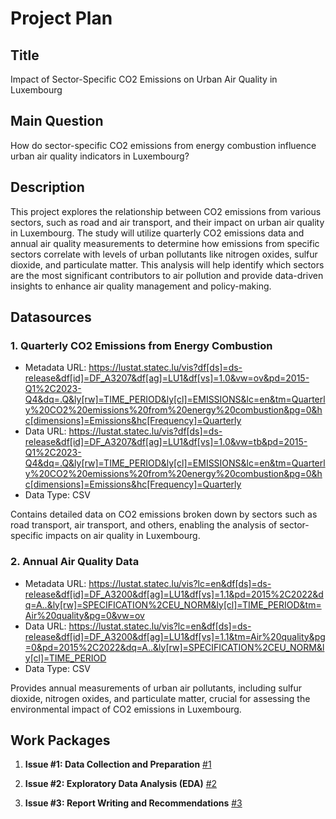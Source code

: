 # Project Plan

## Title
<!-- Give your project a short title. -->
Impact of Sector-Specific CO2 Emissions on Urban Air Quality in Luxembourg

## Main Question

<!-- Think about one main question you want to answer based on the data. -->
How do sector-specific CO2 emissions from energy combustion influence urban air quality indicators in Luxembourg?

## Description

<!-- Describe your data science project in max. 200 words. Consider writing about why and how you attempt it. -->
This project explores the relationship between CO2 emissions from various sectors, such as road and air transport, and their impact on urban air quality in Luxembourg. The study will utilize quarterly CO2 emissions data and annual air quality measurements to determine how emissions from specific sectors correlate with levels of urban pollutants like nitrogen oxides, sulfur dioxide, and particulate matter. This analysis will help identify which sectors are the most significant contributors to air pollution and provide data-driven insights to enhance air quality management and policy-making.

## Datasources

<!-- Describe each datasources you plan to use in a section. Use the prefic "DatasourceX" where X is the id of the datasource. -->

### 1. Quarterly CO2 Emissions from Energy Combustion
* Metadata URL: https://lustat.statec.lu/vis?df[ds]=ds-release&df[id]=DF_A3207&df[ag]=LU1&df[vs]=1.0&vw=ov&pd=2015-Q1%2C2023-Q4&dq=.Q&ly[rw]=TIME_PERIOD&ly[cl]=EMISSIONS&lc=en&tm=Quarterly%20CO2%20emissions%20from%20energy%20combustion&pg=0&hc[dimensions]=Emissions&hc[Frequency]=Quarterly
* Data URL: https://lustat.statec.lu/vis?df[ds]=ds-release&df[id]=DF_A3207&df[ag]=LU1&df[vs]=1.0&vw=tb&pd=2015-Q1%2C2023-Q4&dq=.Q&ly[rw]=TIME_PERIOD&ly[cl]=EMISSIONS&lc=en&tm=Quarterly%20CO2%20emissions%20from%20energy%20combustion&pg=0&hc[dimensions]=Emissions&hc[Frequency]=Quarterly
* Data Type: CSV

Contains detailed data on CO2 emissions broken down by sectors such as road transport, air transport, and others, enabling the analysis of sector-specific impacts on air quality in Luxembourg.


### 2. Annual Air Quality Data
* Metadata URL: https://lustat.statec.lu/vis?lc=en&df[ds]=ds-release&df[id]=DF_A3200&df[ag]=LU1&df[vs]=1.1&pd=2015%2C2022&dq=A..&ly[rw]=SPECIFICATION%2CEU_NORM&ly[cl]=TIME_PERIOD&tm=Air%20quality&pg=0&vw=ov
* Data URL: https://lustat.statec.lu/vis?lc=en&df[ds]=ds-release&df[id]=DF_A3200&df[ag]=LU1&df[vs]=1.1&tm=Air%20quality&pg=0&pd=2015%2C2022&dq=A..&ly[rw]=SPECIFICATION%2CEU_NORM&ly[cl]=TIME_PERIOD
* Data Type: CSV

Provides annual measurements of urban air pollutants, including sulfur dioxide, nitrogen oxides, and particulate matter, crucial for assessing the environmental impact of CO2 emissions in Luxembourg.


## Work Packages

<!-- List of work packages ordered sequentially, each pointing to an issue with more details. -->
1. **Issue #1: Data Collection and Preparation** [#1][i1]

2. **Issue #2: Exploratory Data Analysis (EDA)** [#2][i2]

3. **Issue #3: Report Writing and Recommendations** [#3][i3]
  

[i1]: https://github.com/khharlamova/fau-made/issues/1
[i2]: https://github.com/khharlamova/fau-made/issues/2
[i3]: https://github.com/khharlamova/fau-made/issues/5




